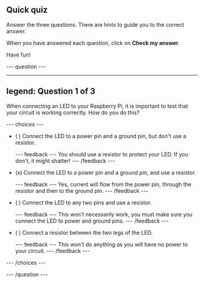 ## Quick quiz

Answer the three questions. There are hints to guide you to the correct answer.

When you have answered each question, click on **Check my answer**.

Have fun!

--- question ---

---
legend: Question 1 of 3
---

When connecting an LED to your Raspberry Pi, it is important to test that your circuit is working correctly. How do you do this?

--- choices ---

- ( ) Connect the LED to a power pin and a ground pin, but don't use a resistor.

  --- feedback --- You should use a resistor to protect your LED. If you don't, it might shatter! --- /feedback ---

- (x) Connect the LED to a power pin and a ground pin, and use a resistor.

  --- feedback --- Yes, current will flow from the power pin, through the resistor and then to the ground pin. --- /feedback ---

- ( ) Connect the LED to any two pins and use a resistor.

  --- feedback --- This won't necessarily work, you must make sure you connect the LED to power and ground pins. --- /feedback ---

- ( ) Connect a resistor between the two legs of the LED.

  --- feedback --- This won't do anything as you will have no power to your circuit. --- /feedback ---

--- /choices ---

--- /question ---